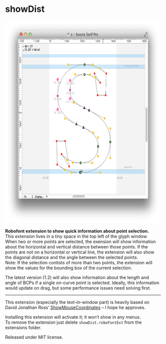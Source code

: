 # showDist

<img src="showDist.png" width="694" height="656" alt="showDist Screenshot"/>

**Robofont extension to show quick information about point selection.**  
This extension lives in a tiny space in the top left of the glyph window.  
When two or more points are selected, the exension will show information about the horizontal and vertical distance between those points. If the points are not on a horizontal or vertical line, the extension will also show the diagonal distance and the angle between the selected points.  
Note: If the selection contists of more than two points, the extension will show the values for the bounding box of the current selection.  

The latest version (1.2) will also show information about the length and angle of BCPs if a single on-curve point is selected. Ideally, this information would update on drag, but some performance issues need solving first.  

----

This extension (especially the text-in-window part) is heavily based on David Jonathan Ross’ [ShowMouseCoordinates](https://github.com/FontBureau/fbOpenTools/tree/master/ShowMouseCoordinates) – I hope he approves.

Installing this extension will activate it; it won’t show in any menus.  
To remove the extension just delete `showDist.roboFontExt` from the extensions folder.  

Released under MIT license.  

